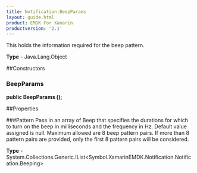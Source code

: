 ```yaml
---
title: Notification.BeepParams
layout: guide.html 
product: EMDK For Xamarin 
productversion: '2.1' 
---
```

This holds the information required for the beep pattern.

**Type** - Java.Lang.Object

##Constructors
### BeepParams 
**public BeepParams ();**

##Properties

###Pattern
Pass in an array of Beep that specifies the durations for which to turn on the beep in milliseconds and the frequency in Hz. Default value assigned is null. Maximum allowed are 8 beep pattern pairs. If more than 8 pattern pairs are provided, only the first 8 pattern pairs will be considered.

**Type** - System.Collections.Generic.IList<Symbol.XamarinEMDK.Notification.Notification.Beeping>


